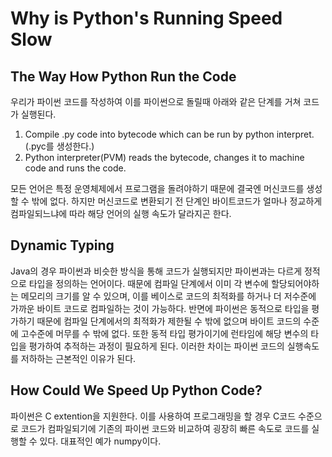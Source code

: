 # Why is Python's Running Speed Slow

## The Way How Python Run the Code
우리가 파이썬 코드를 작성하여 이를 파이썬으로 돌릴때 아래와 같은 단계를 거쳐 코드가 실행된다.

1. Compile .py code into bytecode which can be run by python interpret. (.pyc를 생성한다.)
2. Python interpreter(PVM) reads the bytecode, changes it to machine code and runs the code.

모든 언어은 특정 운영체제에서 프로그램을 돌려야하기 때문에 결국엔 머신코드를 생성할 수 밖에 없다.
하지만 머신코드로 변환되기 전 단계인 바이트코드가 얼마나 정교하게 컴파일되느냐에 따라 해당 언어의 실행 속도가 달라지곤 한다.

## Dynamic Typing
Java의 경우 파이썬과 비슷한 방식을 통해 코드가 실행되지만 파이썬과는 다르게 정적으로 타입을 정의하는 언어이다.
때문에 컴파일 단계에서 이미 각 변수에 할당되어야하는 메모리의 크기를 알 수 있으며, 이를 베이스로 코드의 최적화를 하거나 더 저수준에 가까운 바이트 코드로 컴파일하는 것이 가능하다.
반면에 파이썬은 동적으로 타입을 평가하기 때문에 컴파일 단계에서의 최적화가 제한될 수 밖에 없으며 바이트 코드의 수준에 고수준에 머무를 수 밖에 없다.
또한 동적 타입 평가이기에 런타임에 해당 변수의 타입을 평가하여 추적하는 과정이 필요하게 된다.
이러한 차이는 파이썬 코드의 실행속도를 저하하는 근본적인 이유가 된다.

## How Could We Speed Up Python Code?
파이썬은 C extention을 지원한다.
이를 사용하여 프로그래밍을 할 경우 C코드 수준으로 코드가 컴파일되기에 기존의 파이썬 코드와 비교하여 굉장히 빠른 속도로 코드를 실행할 수 있다.
대표적인 예가 numpy이다.
